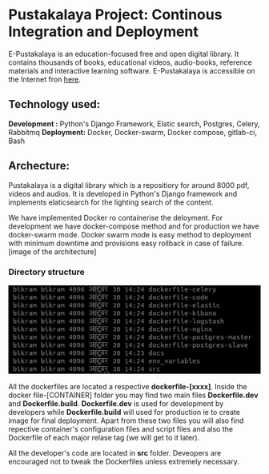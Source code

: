 # Pustakalaya Project: Continous Integration and Deployment
E-Pustakalaya is an education-focused free and open digital library. It contains thousands of books, educational videos, audio-books, reference materials and interactive learning software.
E-Pustakalaya is accessible on the Internet fron [here](www.pustakalaya.org).
## Technology used:
**Development :** Python's Django Framework, Elatic search, Postgres, Celery, Rabbitmq
**Deployment:** Docker, Docker-swarm, Docker compose, gitlab-ci, Bash

## Archecture:
Pustakalaya is a digital library which is a repositiory for around 8000 pdf, videos and audios. It is developed in Python's Django framework and implements elaticsearch for the lighting search of the content.

We have implemented Docker ro containerise the deloyment. For development we have docker-compose method and for production we have docker-swarm mode. Docker swarm mode is easy method to deployment with minimum downtime and provisions easy rollback in case of failure.
[image of the architecture]

### Directory structure

![Tree diagram](readme_assets/tree.png)

All the dockerfiles are located a respective **dockerfile-[xxxx]**. Inside the docker
file-[CONTAINER] folder you may find two main files **Dockerfile.dev** and **Dockerfile.build**. **Dockerfile.dev** is used for development by developers while **Dockerfile.build** will used for production ie to create image  for final deployment. Apart from these two files you will also find repective container's  configuration files and script files and also the Dockerfile of each major relase tag (we will get to it later).

All the developer's code are located in **src** folder. Deveopers are encouraged not to tweak the Dockerfiles unless extremely necessary.







<!--
Pustakalaya
============
.. image:: https://readthedocs.org/projects/pustakalaya/badge/?version=latest
    :target: http://pustakalaya.readthedocs.io/?badge=latest
    :alt: Documentation Status



.. image:: http://www.olenepal.org/wp-content/uploads/2016/08/ole-logo-new-mainpage.png
    :alt: Ole Nepal
    :align: left
    :scale: 70 %


Getting started guide
=======================
Check out our latest pustakalaya `docs <http://pustakalaya.readthedocs.io/install.html>`_ -->
